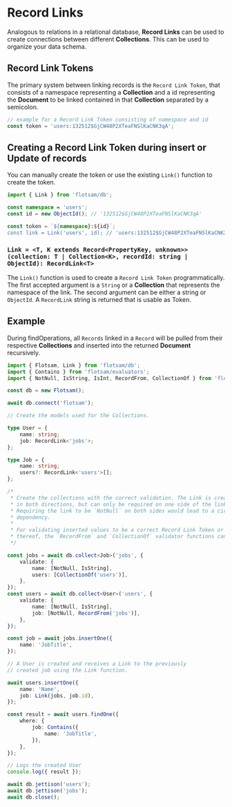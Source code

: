 <!-- @format -->

# Record Links

Analogous to relations in a relational database, **Record Links** can be used to create connections between different **Collections**. This can be used to organize your data schema.

## Record Link Tokens

The primary system between linking records is the `Record Link Token`, that consists of a namespace representing a **Collection** and a id representing the **Document** to be linked contained in that **Collection** separated by a semicolon.

```ts
// example for a Record Link Token consisting of namespace and id
const token = 'users:132512$GjCW48P2XTeaFNSlKaCNK3qA';
```

## Creating a Record Link Token during insert or Update of records

You can manually create the token or use the existing `Link()` function to create the token.

```ts
import { Link } from 'flotsam/db';

const namespace = 'users';
const id = new ObjectId(); // '132512$GjCW48P2XTeaFNSlKaCNK3qA'

const token = `${namespace}:${id}`;
const link = Link('users', id); // 'users:132512$GjCW48P2XTeaFNSlKaCNK3qA'
```

### `Link = <T, K extends Record<PropertyKey, unknown>>(collection: T | Collection<K>, recordId: string | ObjectId): RecordLink<T>`

The `Link()` function is used to create a `Record Link Token` programmatically. The first accepted argument is a `String` or a **Collection** that represents the namespace of the link. The second argument can be either a string or `ObjectId`. A `RecordLink` string is returned that is usable as Token.

## Example

During findOperations, all `Records` linked in a `Record` will be pulled from their respective **Collections** and inserted into the returned **Document** recursively.

```ts
import { Flotsam, Link } from 'flotsam/db';
import { Contains } from 'flotsam/evaluators';
import { NotNull, IsString, IsInt, RecordFrom, CollectionOf } from 'flotsam/validators';

const db = new Flotsam();

await db.connect('flotsam');

// Create the models used for the Collections.

type User = {
    name: string;
    job: RecordLink<'jobs'>;
};

type Job = {
    name: string;
    users?: RecordLink<'users'>[];
};

/*
 * Create the collections with the correct validation. The Link is created
 * in both directions, but can only be required on one side of the link.
 * Requiring the link to be `NotNull` on both sides would lead to a circular
 * dependency.
 *
 * For validating inserted values to be a correct Record Link Token or array
 * thereof, the `RecordFrom` and `CollectionOf` validator functions can be used
 */

const jobs = await db.collect<Job>('jobs', {
    validate: {
        name: [NotNull, IsString],
        users: [CollectionOf('users')],
    },
});
const users = await db.collect<User>('users', {
    validate: {
        name: [NotNull, IsString],
        job: [NotNull, RecordFrom('jobs')],
    },
});

const job = await jobs.insertOne({
    name: 'JobTitle',
});

// A User is created and receives a Link to the previously
// created job using the Link function.

await users.insertOne({
    name: 'Name',
    job: Link(jobs, job.id),
});

const result = await users.findOne({
    where: {
        job: Contains({
            name: 'JobTitle',
        }),
    },
});

// Logs the created User
console.log({ result });

await db.jettison('users');
await db.jettison('jobs');
await db.close();
```
